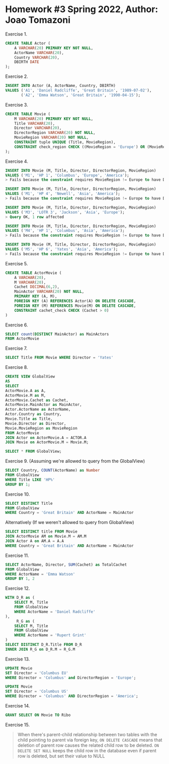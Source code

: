 Homework #3
Spring 2022,
Author: Joao Tomazoni
=====================

Exercise 1.
```SQL
CREATE TABLE Actor (
    A VARCHAR(20) PRIMARY KEY NOT NULL,
    ActorName VARCHAR(20),
    Country VARCHAR(20),
    DBIRTH DATE
);
```

Exercise 2.
```SQL
INSERT INTO Actor (A, ActorName, Country, DBIRTH)
VALUES ('A1', 'Daniel Radcliffe', 'Great Britain', '1989-07-02'),
       ('A2', 'Emma Watson', 'Great Britain', '1990-04-15');
```

Exercise 3.
```SQL
CREATE TABLE Movie (
    M VARCHAR(20) PRIMARY KEY NOT NULL,
    Title VARCHAR(20),
    Director VARCHAR(20),
    DirectorRegion VARCHAR(20) NOT NULL,
    MovieRegion VARCHAR(20) NOT NULL,
    CONSTRAINT tuple UNIQUE (Title, MovieRegion),
    CONSTRAINT check_region CHECK ((MovieRegion = 'Europe') OR (MovieRegion <> 'Europe' AND DirectorRegion = 'America'))
);
```

Exercise 4.
```SQL
INSERT INTO Movie (M, Title, Director, DirectorRegion, MovieRegion)
VALUES ('M1', 'HP 1', 'Columbus', 'Europe', 'America');
> Fails because the constraint requires MovieRegion != Europe to have DirectorRegion = America

INSERT INTO Movie (M, Title, Director, DirectorRegion, MovieRegion)
VALUES ('M1', 'HP 4', 'Newell', 'Asia', 'America');
> Fails because the constraint requires MovieRegion != Europe to have DirectorRegion = America

INSERT INTO Movie (M, Title, Director, DirectorRegion, MovieRegion)
VALUES ('M3', 'LOTR 3', 'Jackson', 'Asia', 'Europe');
> Query OK, 1 row affected

INSERT INTO Movie (M, Title, Director, DirectorRegion, MovieRegion)
VALUES ('M4', 'HP 1', 'Columbus', 'Asia', 'America');
> Fails because the constraint requires MovieRegion != Europe to have DirectorRegion = America

INSERT INTO Movie (M, Title, Director, DirectorRegion, MovieRegion)
VALUES ('M5', 'HP 6', 'Yates', 'Asia', 'America');
> Fails because the constraint requires MovieRegion != Europe to have DirectorRegion = America
```

Exercise 5.
```SQL
CREATE TABLE ActorMovie (
    A VARCHAR(20),
    M VARCHAR(20),
    Cachet DECIMAL(6,2),
    MainActor VARCHAR(20) NOT NULL,
    PRIMARY KEY (A, M),
    FOREIGN KEY (A) REFERENCES Actor(A) ON DELETE CASCADE,
    FOREIGN KEY (M) REFERENCES Movie(M) ON DELETE CASCADE,
    CONSTRAINT cachet_check CHECK (Cachet > 0)
)
```

Exercise 6.
```SQL
SELECT count(DISTINCT MainActor) as MainActors
FROM ActorMovie
```

Exercise 7.
```SQL
SELECT Title FROM Movie WHERE Director = 'Yates'
```

Exercise 8.
```SQL
CREATE VIEW GlobalView
AS
SELECT
ActorMovie.A as A,
ActorMovie.M as M,
ActorMovie.Cachet as Cachet,
ActorMovie.MainActor as MainActor,
Actor.ActorName as ActorName,
Actor.Country as Country,
Movie.Title as Title,
Movie.Director as Director,
Movie.MovieRegion as MovieRegion
FROM ActorMovie
JOIN Actor on ActorMovie.A = ACTOR.A
JOIN Movie on ActorMovie.M = Movie.M;

SELECT * FROM GlobalView;
```

Exercise 9. (Assuming we're allowed to query from the GlobalView)
```SQL
SELECT Country, COUNT(ActorName) as Number
FROM GlobalView
WHERE Title LIKE 'HP%'
GROUP BY 1;
```

Exercise 10.
```SQL
SELECT DISTINCT Title
FROM GlobalView
WHERE Country = 'Great Britain' AND ActorName = MainActor
```

Alternatively (If we weren't allowed to query from GlobalView)
```SQL
SELECT DISTINCT title FROM Movie
JOIN ActorMovie AM on Movie.M = AM.M
JOIN Actor A on AM.A = A.A
WHERE Country = 'Great Britain' AND ActorName = MainActor
```

Exercise 11.
```SQL
SELECT ActorName, Director, SUM(Cachet) as TotalCachet
FROM GlobalView
WHERE ActorName = 'Emma Watson'
GROUP BY 1, 2
```

Exercise 12.
```SQL
WITH D_R as (
    SELECT M, Title
    FROM GlobalView
    WHERE ActorName = 'Daniel Radcliffe'
),
     R_G as (
    SELECT M, Title
    FROM GlobalView
    WHERE ActorName = 'Rupert Grint'
)
SELECT DISTINCT D_R.Title FROM D_R
INNER JOIN R_G on D_R.M = R_G.M
```

Exercise 13.
```SQL
UPDATE Movie
SET Director = 'Columbus EU'
WHERE Director = 'Columbus' and DirectorRegion = 'Europe';

UPDATE Movie
SET Director = 'Columbus US'
WHERE Director = 'Columbus' AND DirectorRegion = 'America';
```

Exercise 14.
```SQL
GRANT SELECT ON Movie TO Ribo
```

Exercise 15.
> When there's parent-child relationship between two tables with the child pointing to parent via foreign key, `ON DELETE CASCADE` means that deletion of parent row causes the related child row to be deleted. `ON DELETE SET NULL` keeps the child row in the database even if parent row is deleted, but set their value to NULL
